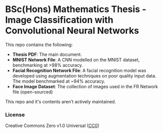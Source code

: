# BSc(Hons) Mathematics Thesis - Image Classification with Convolutional Neural Networks
This repo contains the following: 

- **Thesis PDF**: The main document.
- **MNIST Network File**: A CNN modelled on the MNIST dataset, benchmarking at >98% accuracy.
- **Facial Recognition Network File**: A facial recognition model was developed using augmentation techniques on poor quality input data. The model benchmarked at ~94% accuracy.
- **Face Image Dataset**: The collection of images used in the FR Network file (open-sourced)

This repo and it's contents aren't actively maintained.

### License
Creative Commons Zero v1.0 Universal ([CC0](https://choosealicense.com/licenses/cc0-1.0/))
